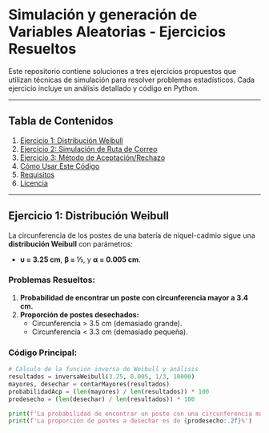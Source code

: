 # Simulación y generación de Variables Aleatorias - Ejercicios Resueltos

Este repositorio contiene soluciones a tres ejercicios propuestos que utilizan técnicas de simulación para resolver problemas estadísticos. Cada ejercicio incluye un análisis detallado y código en Python.

---

## Tabla de Contenidos
1. [Ejercicio 1: Distribución Weibull](#ejercicio-1-distribución-weibull)
2. [Ejercicio 2: Simulación de Ruta de Correo](#ejercicio-2-simulación-de-ruta-de-correo)
3. [Ejercicio 3: Método de Aceptación/Rechazo](#ejercicio-3-método-de-aceptaciónrechazo)
4. [Cómo Usar Este Código](#cómo-usar-este-código)
5. [Requisitos](#requisitos)
6. [Licencia](#licencia)

---

## Ejercicio 1: Distribución Weibull

La circunferencia de los postes de una batería de níquel-cadmio sigue una **distribución Weibull** con parámetros:

- **υ = 3.25 cm**, **β = ⅓**, y **α = 0.005 cm**.

### Problemas Resueltos:
1. **Probabilidad de encontrar un poste con circunferencia mayor a 3.4 cm.**
2. **Proporción de postes desechados:**
   - Circunferencia > 3.5 cm (demasiado grande).
   - Circunferencia < 3.3 cm (demasiado pequeña).

### Código Principal:
```python
# Cálculo de la función inversa de Weibull y análisis
resultados = inversaWeibull(3.25, 0.005, 1/3, 10000)
mayores, desechar = contarMayores(resultados)
probabilidadAcp = (len(mayores) / len(resultados)) * 100
prodesecho = (len(desechar) / len(resultados)) * 100

print(f'La probabilidad de encontrar un poste con una circunferencia mayor a 3.4 es {probabilidadAcp:.2f}%')
print(f'La proporción de postes a desechar es de {prodesecho:.2f}%')
